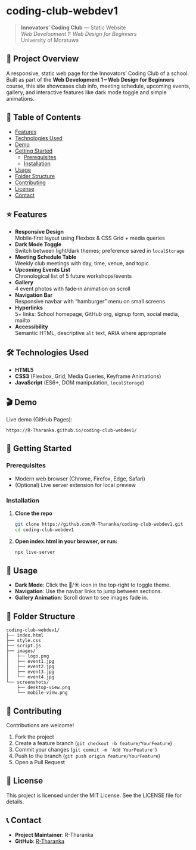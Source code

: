 # coding-club-webdev1

> **Innovators’ Coding Club** — Static Website  
> _Web Development 1: Web Design for Beginners_  
> University of Moratuwa

## 🚀 Project Overview
A responsive, static web page for the Innovators’ Coding Club of a school.  
Built as part of the **Web Development 1 – Web Design for Beginners** course, this site showcases club info, meeting schedule, upcoming events, gallery, and interactive features like dark mode toggle and simple animations.

## 📝 Table of Contents
- [Features](#-features)  
- [Technologies Used](#-technologies-used)  
- [Demo](#-demo)  
- [Getting Started](#-getting-started)  
  - [Prerequisites](#prerequisites)  
  - [Installation](#installation)  
- [Usage](#-usage)  
- [Folder Structure](#-folder-structure)  
- [Contributing](#-contributing)  
- [License](#-license)  
- [Contact](#-contact)

## ⭐ Features
- **Responsive Design**  
  Mobile‑first layout using Flexbox & CSS Grid + media queries
- **Dark Mode Toggle**  
  Switch between light/dark themes; preference saved in `localStorage`
- **Meeting Schedule Table**  
  Weekly club meetings with day, time, venue, and topic
- **Upcoming Events List**  
  Chronological list of 5 future workshops/events
- **Gallery**  
  4 event photos with fade‑in animation on scroll
- **Navigation Bar**  
  Responsive navbar with “hamburger” menu on small screens
- **Hyperlinks**  
  5+ links: School homepage, GitHub org, signup form, social media, mailto
- **Accessibility**  
  Semantic HTML, descriptive `alt` text, ARIA where appropriate

## 🛠 Technologies Used
- **HTML5**  
- **CSS3** (Flexbox, Grid, Media Queries, Keyframe Animations)  
- **JavaScript** (ES6+, DOM manipulation, `localStorage`)  

## 🎬 Demo
Live demo (GitHub Pages):  
```
https://R-Tharanka.github.io/coding-club-webdev1/
```

## 🏁 Getting Started

### Prerequisites
- Modern web browser (Chrome, Firefox, Edge, Safari)
- (Optional) Live server extension for local preview

### Installation
1. **Clone the repo**  
   ```bash
   git clone https://github.com/R-Tharanka/coding-club-webdev1.git
   cd coding-club-webdev1
   ```

2. **Open index.html in your browser, or run:**
   ```bash
   npx live-server
   ```

## 🔧 Usage
- **Dark Mode**: Click the 🌙/☀️ icon in the top‑right to toggle theme.
- **Navigation**: Use the navbar links to jump between sections.
- **Gallery Animation**: Scroll down to see images fade in.

## 📁 Folder Structure
  ```pgsql
  coding-club-webdev1/
  ├── index.html
  ├── style.css
  ├── script.js
  ├── images/
  │   ├── logo.png
  │   ├── event1.jpg
  │   ├── event2.jpg
  │   ├── event3.jpg
  │   └── event4.jpg
  └── screenshots/
      ├── desktop-view.png
      └── mobile-view.png
```
## 🤝 Contributing
Contributions are welcome!

1. Fork the project
2. Create a feature branch (`git checkout -b feature/YourFeature`)
3. Commit your changes (`git commit -m 'Add YourFeature'`)
4. Push to the branch (`git push origin feature/YourFeature`)
5. Open a Pull Request

## 📜 License
This project is licensed under the MIT License. See the LICENSE file for details.

## 📞 Contact
- **Project Maintainer**: R-Tharanka
- **GitHub**: [R-Tharanka](https://github.com/R-Tharanka)
